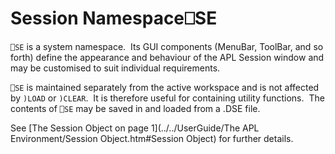 




<h1 class="heading"><span class="name">Session Namespace</span><span class="command">⎕SE</span></h1>

`⎕SE` is a system namespace.  Its GUI components (MenuBar, ToolBar, and so forth) define the appearance and behaviour of the APL Session window and may be customised to suit individual requirements.


`⎕SE` is maintained separately from the active workspace and is not affected by `)LOAD` or `)CLEAR`.  It is therefore useful for containing utility functions.  The contents of `⎕SE` may be saved in and loaded from a .DSE file.


See [The Session Object on page 1](../../UserGuide/The APL Environment/Session Object.htm#Session Object) for further details.



